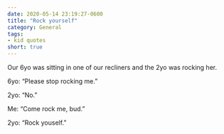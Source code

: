 ```yaml
---
date: 2020-05-14 23:19:27-0600
title: "Rock yourself"
category: General
tags:
- kid quotes
short: true
---
```


Our 6yo was sitting in one of our recliners and the 2yo was rocking her.

6yo: “Please stop rocking me.”

2yo: “No.”

Me: “Come rock me, bud.”

2yo: “Rock youself.”
